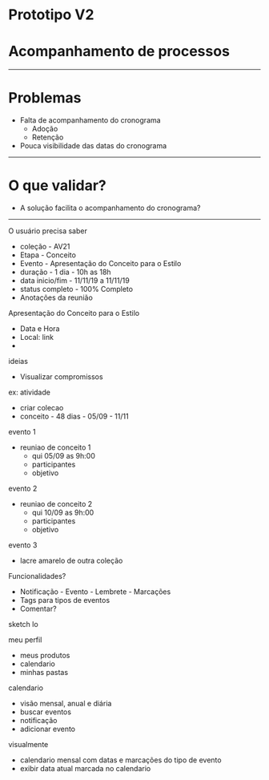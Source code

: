 # Prototipo V2
# Acompanhamento de processos 

---

# Problemas
- Falta de acompanhamento do cronograma 
  - Adoção
  - Retenção
- Pouca visibilidade das datas do cronograma

---

# O que validar?
- A solução facilita o acompanhamento do cronograma?




---

O usuário precisa saber
- coleção - AV21
- Etapa - Conceito
- Evento - Apresentação do Conceito para o Estilo
- duração - 1 dia - 10h as 18h
- data inicio/fim - 11/11/19 a 11/11/19
- status completo - 100% Completo
- Anotações da reunião

Apresentação do Conceito para o Estilo
- Data e Hora
- Local: link
- 



ideias
- Visualizar compromissos




ex:
atividade 
- criar colecao
- conceito - 48 dias - 05/09 - 11/11

evento 1
- reuniao de conceito 1
  - qui 05/09 as 9h:00
  - participantes
  - objetivo

evento 2
- reuniao de conceito 2
  - qui 10/09 as 9h:00
  - participantes
  - objetivo

evento 3
- lacre amarelo de outra coleção





Funcionalidades?
- Notificação - Evento - Lembrete - Marcações
- Tags para tipos de eventos
- Comentar?











sketch lo

meu perfil
- meus produtos
- calendario
- minhas pastas

calendario
- visão mensal, anual e diária
- buscar eventos
- notificação 
- adicionar evento

visualmente
- calendario mensal com datas e marcações do tipo de evento
- exibir data atual marcada no calendario
